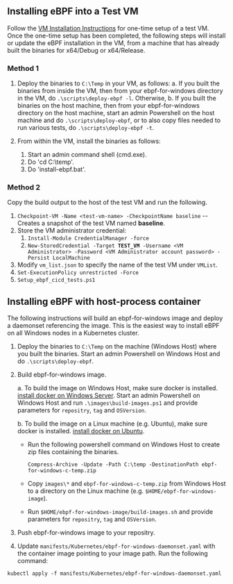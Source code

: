 ## Installing eBPF into a Test VM

Follow the [VM Installation Instructions](vm-setup.md) for one-time setup of a test VM.
Once the one-time setup has been completed, the following steps will
install or update the eBPF installation in the VM, from a machine that
has already built the binaries for x64/Debug or x64/Release.

### Method 1
1. Deploy the binaries to `C:\Temp` in your VM, as follows:
    a. If you built the binaries from inside the VM, then from your ebpf-for-windows directory in the VM, do `.\scripts\deploy-ebpf -l`.  Otherwise,
    b. If you built the binaries on the host machine, then from your ebpf-for-windows directory on the host machine, start an admin Powershell on the host machine and do `.\scripts\deploy-ebpf`, or to also copy files needed to run various tests, do `.\scripts\deploy-ebpf -t`.

2. From within the VM, install the binaries as follows:
    1. Start an admin command shell (cmd.exe).
    2. Do 'cd C:\temp'.
    3. Do 'install-ebpf.bat'.

### Method 2
Copy the build output to the host of the test VM and run the following.
1. `Checkpoint-VM -Name <test-vm-name> -CheckpointName baseline` -- Creates a snapshot of the test VM named **baseline**.
2. Store the VM administrator credential:
   1) `Install-Module CredentialManager -force`
   2) `New-StoredCredential -Target `**`TEST_VM`**` -Username <VM Administrator> -Password <VM Administrator account password> -Persist LocalMachine`
3. Modify `vm_list.json` to specify the name of the test VM under `VMList`.
4. `Set-ExecutionPolicy unrestricted -Force`
5. `Setup_ebpf_cicd_tests.ps1`

## Installing eBPF with host-process container 

The following instructions will build an ebpf-for-windows image and deploy a daemonset referencing the image. This is the easiest way
to install eBPF on all Windows nodes in a Kubernetes cluster. 

1. Deploy the binaries to `C:\Temp` on the machine (Windows Host) where you built the binaries.
   Start an admin Powershell on Windows Host and do `.\scripts\deploy-ebpf`.
   
2. Build ebpf-for-windows image. 
     
    a.  To build the image on Windows Host, make sure docker is installed. [install docker on Windows Server](https://docs.microsoft.com/en-us/virtualization/windowscontainers/quick-start/set-up-environment?tabs=Windows-Server/).
Start an admin Powershell on Windows Host and run `.\images\build-images.ps1` and provide parameters for `repositry`, `tag` and `OSVersion`.
   
    b.  To build the image on a Linux machine (e.g. Ubuntu), make sure docker is installed. [install docker on Ubuntu](https://docs.docker.com/engine/install/ubuntu/).

    * Run the following powershell command on Windows Host to create zip files containing the binaries.
      ```
      Compress-Archive -Update -Path C:\temp -DestinationPath ebpf-for-windows-c-temp.zip
      ```
      
   * Copy `images\*` and `ebpf-for-windows-c-temp.zip` from Windows Host to a directory on the Linux machine (e.g. `$HOME/ebpf-for-windows-image`).
   
   * Run `$HOME/ebpf-for-windows-image/build-images.sh` and provide parameters for `repositry`, `tag` and `OSVersion`.
   
3. Push ebpf-for-windows image to your repositry.

4. Update `manifests/Kubernetes/ebpf-for-windows-daemonset.yaml` with the container image pointing to your image path. Run the following command:
```
kubectl apply -f manifests/Kubernetes/ebpf-for-windows-daemonset.yaml
```